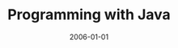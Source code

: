 ---
title: "Programming with Java"
collection: teaching
type: "Undergraduate Course"
permalink: /teaching/2006-programming-java
venue: "Haramaya University, Department of Computer Science"
date: 2006-01-01
location: "Haramaya, Ethiopia"
---